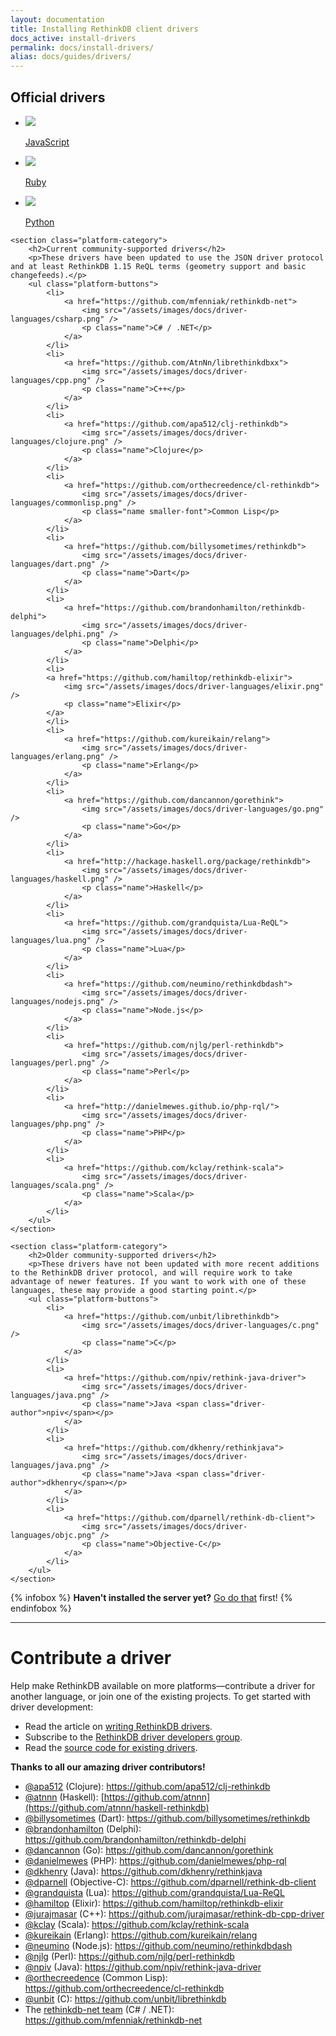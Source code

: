 ```yaml
---
layout: documentation
title: Installing RethinkDB client drivers
docs_active: install-drivers
permalink: docs/install-drivers/
alias: docs/guides/drivers/
---
```


<section class="supported-platforms">
    <section class="platform-category">
        <h2>Official drivers</h2>
        <ul class="platform-buttons">
            <li>
                <a href="javascript/">
                    <img src="/assets/images/docs/driver-languages/javascript.png" />
                    <p class="name">JavaScript</p>
                </a>
            </li>
            <li>
                <a href="ruby/">
                    <img src="/assets/images/docs/driver-languages/ruby.png" />
                    <p class="name">Ruby</p>
                </a>
            </li>
            <li>
                <a href="python/">
                    <img src="/assets/images/docs/driver-languages/python.png" />
                    <p class="name">Python</p>
                </a>
            </li>
        </ul>
    </section>
    
    <section class="platform-category">
        <h2>Current community-supported drivers</h2>
        <p>These drivers have been updated to use the JSON driver protocol and at least RethinkDB 1.15 ReQL terms (geometry support and basic changefeeds).</p>
        <ul class="platform-buttons">
            <li>
                <a href="https://github.com/mfenniak/rethinkdb-net">
                    <img src="/assets/images/docs/driver-languages/csharp.png" />
                    <p class="name">C# / .NET</p>
                </a>
            </li>
            <li>
                <a href="https://github.com/AtnNn/librethinkdbxx">
                    <img src="/assets/images/docs/driver-languages/cpp.png" />
                    <p class="name">C++</p>
                </a>
            </li>
            <li>
                <a href="https://github.com/apa512/clj-rethinkdb">
                    <img src="/assets/images/docs/driver-languages/clojure.png" />
                    <p class="name">Clojure</p>
                </a>
            </li>
            <li>
                <a href="https://github.com/orthecreedence/cl-rethinkdb">
                    <img src="/assets/images/docs/driver-languages/commonlisp.png" />
                    <p class="name smaller-font">Common Lisp</p>
                </a>
            </li>
            <li>
                <a href="https://github.com/billysometimes/rethinkdb">
                    <img src="/assets/images/docs/driver-languages/dart.png" />
                    <p class="name">Dart</p>
                </a>
            </li>
            <li>
                <a href="https://github.com/brandonhamilton/rethinkdb-delphi">
                    <img src="/assets/images/docs/driver-languages/delphi.png" />
                    <p class="name">Delphi</p>
                </a>
            </li>
            <li>
            <a href="https://github.com/hamiltop/rethinkdb-elixir">
                <img src="/assets/images/docs/driver-languages/elixir.png" />
                <p class="name">Elixir</p>
            </a>
            </li>
            <li>
                <a href="https://github.com/kureikain/relang">
                    <img src="/assets/images/docs/driver-languages/erlang.png" />
                    <p class="name">Erlang</p>
                </a>
            </li>
            <li>
                <a href="https://github.com/dancannon/gorethink">
                    <img src="/assets/images/docs/driver-languages/go.png" />
                    <p class="name">Go</p>
                </a>
            </li>
            <li>
                <a href="http://hackage.haskell.org/package/rethinkdb">
                    <img src="/assets/images/docs/driver-languages/haskell.png" />
                    <p class="name">Haskell</p>
                </a>
            </li>
            <li>
                <a href="https://github.com/grandquista/Lua-ReQL">
                    <img src="/assets/images/docs/driver-languages/lua.png" />
                    <p class="name">Lua</p>
                </a>
            </li>
            <li>
                <a href="https://github.com/neumino/rethinkdbdash">
                    <img src="/assets/images/docs/driver-languages/nodejs.png" />
                    <p class="name">Node.js</p>
                </a>
            </li>
            <li>
                <a href="https://github.com/njlg/perl-rethinkdb">
                    <img src="/assets/images/docs/driver-languages/perl.png" />
                    <p class="name">Perl</p>
                </a>
            </li>
            <li>
                <a href="http://danielmewes.github.io/php-rql/">
                    <img src="/assets/images/docs/driver-languages/php.png" />
                    <p class="name">PHP</p>
                </a>
            </li>
            <li>
                <a href="https://github.com/kclay/rethink-scala">
                    <img src="/assets/images/docs/driver-languages/scala.png" />
                    <p class="name">Scala</p>
                </a>
            </li>
        </ul>
    </section>

    <section class="platform-category">
        <h2>Older community-supported drivers</h2>
        <p>These drivers have not been updated with more recent additions to the RethinkDB driver protocol, and will require work to take advantage of newer features. If you want to work with one of these languages, these may provide a good starting point.</p>
        <ul class="platform-buttons">
            <li>
                <a href="https://github.com/unbit/librethinkdb">
                    <img src="/assets/images/docs/driver-languages/c.png" />
                    <p class="name">C</p>
                </a>
            </li>
            <li>
                <a href="https://github.com/npiv/rethink-java-driver">
                    <img src="/assets/images/docs/driver-languages/java.png" />
                    <p class="name">Java <span class="driver-author">npiv</span></p>
                </a>
            </li>
            <li>
                <a href="https://github.com/dkhenry/rethinkjava">
                    <img src="/assets/images/docs/driver-languages/java.png" />
                    <p class="name">Java <span class="driver-author">dkhenry</span></p>
                </a>
            </li>
            <li>
                <a href="https://github.com/dparnell/rethink-db-client">
                    <img src="/assets/images/docs/driver-languages/objc.png" />
                    <p class="name">Objective-C</p>
                </a>
            </li>
        </ul>
    </section>
</section>

{% infobox %}
    __Haven't installed the server yet?__ [Go do that](/install) first!
{% endinfobox %}

---

# Contribute a driver #

Help make RethinkDB available on more platforms&mdash;contribute a
driver for another language, or join one of the existing projects. To
get started with driver development:

- Read the article on [writing RethinkDB drivers][wd].
- Subscribe to the [RethinkDB driver developers group][gg].
- Read the [source code for existing drivers][sc].

[wd]: /docs/writing-drivers/
[gg]: https://groups.google.com/forum/?fromgroups=#!forum/rethinkdb-dev
[sc]: https://github.com/rethinkdb/rethinkdb/tree/v{{site.version.major}}.x/drivers

__Thanks to all our amazing driver contributors!__

- [@apa512](https://github.com/apa512) (Clojure): <https://github.com/apa512/clj-rethinkdb>
- [@atnnn](https://github.com/atnnn) (Haskell): [https://github.com/atnnn](https://github.com/atnnn/haskell-rethinkdb)
- [@billysometimes](https://github.com/billysometimes) (Dart): <https://github.com/billysometimes/rethinkdb>
- [@brandonhamilton](https://github.com/brandonhamilton) (Delphi): <https://github.com/brandonhamilton/rethinkdb-delphi>
- [@dancannon](https://github.com/dancannon) (Go): <https://github.com/dancannon/gorethink>
- [@danielmewes](https://github.com/danielmewes) (PHP): <https://github.com/danielmewes/php-rql>
- [@dkhenry](https://github.com/dkhenry) (Java): <https://github.com/dkhenry/rethinkjava>
- [@dparnell](https://github.com/dparnell) (Objective-C): <https://github.com/dparnell/rethink-db-client>
- [@grandquista](https://github.com/grandquista) (Lua): <https://github.com/grandquista/Lua-ReQL>
- [@hamiltop](https://github.com/hamiltop) (Elixir): <https://github.com/hamiltop/rethinkdb-elixir>
- [@jurajmasar](https://github.com/jurajmasar) (C++): <https://github.com/jurajmasar/rethink-db-cpp-driver>
- [@kclay](https://github.com/kclay) (Scala): <https://github.com/kclay/rethink-scala>
- [@kureikain](https://github.com/kureikain) (Erlang): <https://github.com/kureikain/relang>
- [@neumino](https://github.com/neumino) (Node.js): <https://github.com/neumino/rethinkdbdash>
- [@njlg](https://github.com/njlg) (Perl): <https://github.com/njlg/perl-rethinkdb>
- [@npiv](https://github.com/npiv/) (Java): <https://github.com/npiv/rethink-java-driver>
- [@orthecreedence](https://github.com/orthecreedence) (Common Lisp): <https://github.com/orthecreedence/cl-rethinkdb>
- [@unbit](https://github.com/unbit) (C): <https://github.com/unbit/librethinkdb>
- The [rethinkdb-net team](https://github.com/mfenniak/rethinkdb-net/graphs/contributors) (C# / .NET): <https://github.com/mfenniak/rethinkdb-net>
